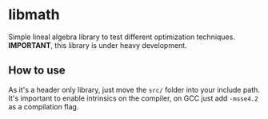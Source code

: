 # libmath
Simple lineal algebra library to test different optimization techniques. **IMPORTANT**, this library is under heavy development.

## How to use
As it's a header only library, just move the `src/` folder into your include path. It's important to enable intrinsics on the compiler, on GCC just add `-msse4.2` as a compilation flag. 

